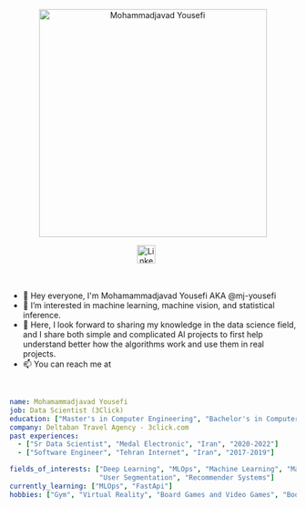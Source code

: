 <p align="center">

  
  <a href="https://github.com/mj-yousefi/mj-yousefi">
    <img  src="https://i.imgur.com/58IKCWu.jpeg" alt="Mohammadjavad Yousefi"  height="400"/></a>
</p>


<!-- Social icons section -->
<p align="center">
  <a href="https://www.linkedin.com/in/mjyousefi/"><img width="32px" alt="LinkedIn" title="LinkedIn" src="https://i.imgur.com/yRpa1dQ.png"/></a>
  &#8287;&#8287;&#8287;&#8287;&#8287;
</p>

 <br/>


- 👋 Hey everyone, I'm Mohamammadjavad Yousefi AKA @mj-yousefi
- 👀 I’m interested in machine learning, machine vision, and statistical inference.
- 💞️  Here, I look forward to sharing my knowledge in the data science field, and I share both simple and complicated AI projects to first help understand better how the algorithms work and use them in real projects.
- 📫 You can reach me at


 <br/>



```yaml
name: Mohamammadjavad Yousefi
job: Data Scientist (3Click)
education: ["Master's in Computer Engineering", "Bachelor's in Computer Engineering"]
company: Deltaban Travel Agency - 3click.com
past experiences: 
  - ["Sr Data Scientist", "Medal Electronic", "Iran", "2020-2022"]
  - ["Software Engineer", "Tehran Internet", "Iran", "2017-2019"]

fields_of_interests: ["Deep Learning", "MLOps", "Machine Learning", "Machine Vision", 
                      "User Segmentation", "Recommender Systems"]
currently_learning: ["MLOps", "FastApi"]
hobbies: ["Gym", "Virtual Reality", "Board Games and Video Games", "Books"]
```

